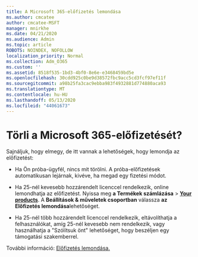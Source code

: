```yaml
---
title: A Microsoft 365-előfizetés lemondása
ms.author: cmcatee
author: cmcatee-MSFT
manager: mnirkhe
ms.date: 04/21/2020
ms.audience: Admin
ms.topic: article
ROBOTS: NOINDEX, NOFOLLOW
localization_priority: Normal
ms.collection: Adm_O365
ms.custom: ''
ms.assetid: 8518f535-1bd3-4bf0-8e6e-e3468459bd5e
ms.openlocfilehash: 30cdd925c0be9d38572fbc9acc5cd3fcf97ef11f
ms.sourcegitcommit: a98b25fa3cac9ebba983f4932881d774880aca93
ms.translationtype: MT
ms.contentlocale: hu-HU
ms.lasthandoff: 05/13/2020
ms.locfileid: "44061673"
---
```

# <a name="cancelling-your-microsoft-365-subscription"></a>Törli a Microsoft 365-előfizetését?

Sajnáljuk, hogy elmegy, de itt vannak a lehetőségek, hogy lemondja az előfizetést:
  
- Ha Ön próba-ügyfél, nincs mit törölni. A próba-előfizetések automatikusan lejárnak, kivéve, ha megad egy fizetési módot.

- Ha 25-nél kevesebb hozzárendelt licenccel rendelkezik, online lemondhatja az előfizetést. Nyissa meg **a Termékek számlázása** \> **[Your products](https://go.microsoft.com/fwlink/p/?linkid=842054)**. A **Beállítások & műveletek csoportban** válassza **az Előfizetés lemondása**lehetőséget.

- Ha 25-nél több hozzárendelt licenccel rendelkezik, eltávolíthatja a felhasználókat, amíg 25-nél kevesebb nem rendelkezik, vagy használhatja a "Szólítsuk önt" lehetőséget, hogy beszéljen egy támogatási szakemberrel.

További információ: [Előfizetés lemondása.](https://docs.microsoft.com/office365/admin/subscriptions-and-billing/cancel-your-subscription)